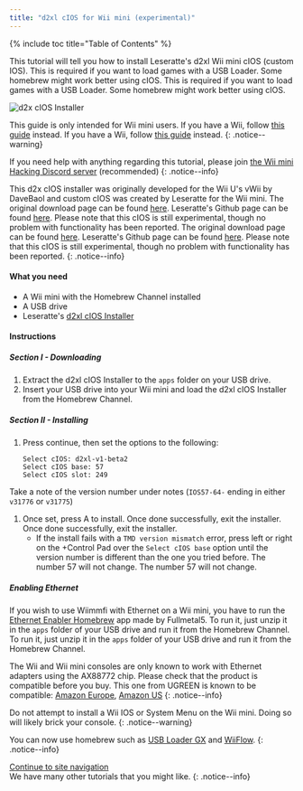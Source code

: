 ```yaml
---
title: "d2xl cIOS for Wii mini (experimental)"
---
```


{% include toc title="Table of Contents" %}

This tutorial will tell you how to install Leseratte's d2xl Wii mini cIOS (custom IOS). This is required if you want to load games with a USB Loader. Some homebrew might work better using cIOS. This is required if you want to load games with a USB Loader. Some homebrew might work better using cIOS.

![d2x cIOS Installer](/images/cIOS.png)

This guide is only intended for Wii mini users. If you have a Wii, follow [this guide](cios) instead. If you have a Wii, follow [this guide](cios) instead.
{: .notice--warning}

If you need help with anything regarding this tutorial, please join [the Wii mini Hacking Discord server](https://discord.gg/6ryxnkS) (recommended)
{: .notice--info}

This d2x cIOS installer was originally developed for the Wii U's vWii by DaveBaol and custom cIOS was created by Leseratte for the Wii mini. The original download page can be found [here](https://wii.leseratte10.de/d2xl-cIOS/). Leseratte's Github page can be found [here](https://github.com/Leseratte10/d2xl-cios). Please note that this cIOS is still experimental, though no problem with functionality has been reported. The original download page can be found [here](https://wii.leseratte10.de/d2xl-cIOS/). Leseratte's Github page can be found [here](https://github.com/Leseratte10/d2xl-cios). Please note that this cIOS is still experimental, though no problem with functionality has been reported.
{: .notice--info}

#### What you need

* A Wii mini with the Homebrew Channel installed
* A USB drive
* Leseratte's [d2xl cIOS Installer](/assets/files/d2xl_wii_mini_cIOS_installer_v1_beta2.zip)

#### Instructions

##### Section I - Downloading

1. Extract the d2xl cIOS Installer to the `apps` folder on your USB drive.
1. Insert your USB drive into your Wii mini and load the d2xl cIOS Installer from the Homebrew Channel.

##### Section II - Installing

1. Press continue, then set the options to the following:
    ```
    Select cIOS: d2xl-v1-beta2
    Select cIOS base: 57
    Select cIOS slot: 249
    ```
Take a note of the version number under notes (`IOS57-64-` ending in either `v31776` or `v31775`)
1. Once set, press A to install. Once done successfully, exit the installer. Once done successfully, exit the installer.
   - If the install fails with a `TMD version mismatch` error, press left or right on the +Control Pad over the `Select cIOS base` option until the version number is different than the one you tried before. The number 57 will not change. The number 57 will not change.


##### Enabling Ethernet
If you wish to use Wiimmfi with Ethernet on a Wii mini, you have to run the [Ethernet Enabler Homebrew](/assets/files/Wii_Mini_Ethernet_Enable.zip) app made by Fullmetal5. To run it, just unzip it in the `apps` folder of your USB drive and run it from the Homebrew Channel. To run it, just unzip it in the `apps` folder of your USB drive and run it from the Homebrew Channel.

The Wii and Wii mini consoles are only known to work with Ethernet adapters using the AX88772 chip. Please check that the product is compatible before you buy. This one from UGREEN is known to be compatible: [Amazon Europe](https://www.amazon.de/dp/B00MYT481C), [Amazon US](https://www.amazon.com/dp/B08DRKYKMM/)
{: .notice--info}

Do not attempt to install a Wii IOS or System Menu on the Wii mini. Doing so will likely brick your console.
{: .notice--warning}

You can now use homebrew such as [USB Loader GX](usbloadergx) and [WiiFlow](wiiflow).
{: .notice--info}

[Continue to site navigation](site-navigation)<br> We have many other tutorials that you might like.
{: .notice--info}

